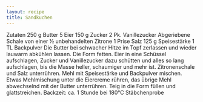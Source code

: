 ```yaml
---
layout: recipe
title: Sandkuchen
---
```


Zutaten
250 g Butter
5 Eier
150 g Zucker
2 Pk. Vanillezucker
Abgeriebene Schale von einer ½ unbehandelten Zitrone
1 Prise Salz
125 g Speisestärke
1 TL Backpulver
Die Butter bei schwacher Hitze im Topf zerlassen und wieder lauwarm abkühlen lassen. Die Form fetten.
Eier in eine Schüssel aufschlagen, Zucker und Vanillezucker dazu schütten und alles so lang aufschlagen, bis die Masse heller, schaumiger und mehr ist. Zitronenschale und Salz unterrühren. Mehl mit Speisestärke und Backpulver mischen. Etwas Mehlmischung unter die Eiercreme rühren, das übrige Mehl abwechselnd mit der Butter unterrühren.
Teig in die Form füllen und glattstreichen.
Backzeit: ca. 1 Stunde bei 180°C	Stäbchenprobe
